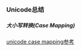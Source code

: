 ### Unicode总结

##### 大小写转换(Case Mapping)

[unicode case mapping参考](http://unicode.org/faq/casemap_charprop.html)

